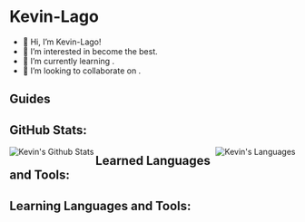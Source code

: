 # Kevin-Lago

- 👋 Hi, I’m Kevin-Lago!
- 👀 I’m interested in become the best.
- 🌱 I’m currently learning .
- 💞️ I’m looking to collaborate on .
<!-- - 📫 How to reach me ~~redacted~~. -->

## Guides

## GitHub Stats:

<img align="left" alt="Kevin's Github Stats" src="https://github-readme-stats.vercel.app/api?username=Kevin-Lago&show_icons=true&theme=dark&title_color=00FFFF"/>
<img align="right" alt="Kevin's Languages" src="https://github-readme-stats.vercel.app/api/top-langs/?username=Kevin-Lago&hide_progress=true"/>

<!-- [![Anurag's GitHub stats](https://github-readme-stats.vercel.app/api?username=anuraghazra)](https://github.com/anuraghazra/github-readme-stats) -->

## Learned Languages and Tools:

## Learning Languages and Tools:

<!---
Kevin-Lago/Kevin-Lago is a ✨ special ✨ repository because its `README.md` (this file) appears on your GitHub profile.
You can click the Preview link to take a look at your changes.
--->

